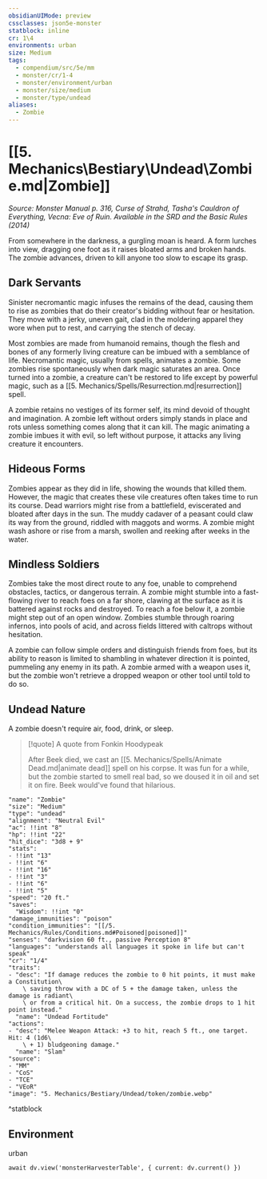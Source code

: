 ```yaml
---
obsidianUIMode: preview
cssclasses: json5e-monster
statblock: inline
cr: 1\4
environments: urban
size: Medium
tags:
  - compendium/src/5e/mm
  - monster/cr/1-4
  - monster/environment/urban
  - monster/size/medium
  - monster/type/undead
aliases:
  - Zombie
---
```

# [[5. Mechanics\Bestiary\Undead\Zombie.md|Zombie]]
*Source: Monster Manual p. 316, Curse of Strahd, Tasha's Cauldron of Everything, Vecna: Eve of Ruin. Available in the <span title='Systems Reference Document (5.1)'>SRD</span> and the Basic Rules (2014)*

From somewhere in the darkness, a gurgling moan is heard. A form lurches into view, dragging one foot as it raises bloated arms and broken hands. The zombie advances, driven to kill anyone too slow to escape its grasp.

## Dark Servants

Sinister necromantic magic infuses the remains of the dead, causing them to rise as zombies that do their creator's bidding without fear or hesitation. They move with a jerky, uneven gait, clad in the moldering apparel they wore when put to rest, and carrying the stench of decay.

Most zombies are made from humanoid remains, though the flesh and bones of any formerly living creature can be imbued with a semblance of life. Necromantic magic, usually from spells, animates a zombie. Some zombies rise spontaneously when dark magic saturates an area. Once turned into a zombie, a creature can't be restored to life except by powerful magic, such as a [[5. Mechanics/Spells/Resurrection.md|resurrection]] spell.

A zombie retains no vestiges of its former self, its mind devoid of thought and imagination. A zombie left without orders simply stands in place and rots unless something comes along that it can kill. The magic animating a zombie imbues it with evil, so left without purpose, it attacks any living creature it encounters.

## Hideous Forms

Zombies appear as they did in life, showing the wounds that killed them. However, the magic that creates these vile creatures often takes time to run its course. Dead warriors might rise from a battlefield, eviscerated and bloated after days in the sun. The muddy cadaver of a peasant could claw its way from the ground, riddled with maggots and worms. A zombie might wash ashore or rise from a marsh, swollen and reeking after weeks in the water.

## Mindless Soldiers

Zombies take the most direct route to any foe, unable to comprehend obstacles, tactics, or dangerous terrain. A zombie might stumble into a fast-flowing river to reach foes on a far shore, clawing at the surface as it is battered against rocks and destroyed. To reach a foe below it, a zombie might step out of an open window. Zombies stumble through roaring infernos, into pools of acid, and across fields littered with caltrops without hesitation.

A zombie can follow simple orders and distinguish friends from foes, but its ability to reason is limited to shambling in whatever direction it is pointed, pummeling any enemy in its path. A zombie armed with a weapon uses it, but the zombie won't retrieve a dropped weapon or other tool until told to do so.

## Undead Nature

A zombie doesn't require air, food, drink, or sleep.

> [!quote] A quote from Fonkin Hoodypeak  
> 
> After Beek died, we cast an [[5. Mechanics/Spells/Animate Dead.md|animate dead]] spell on his corpse. It was fun for a while, but the zombie started to smell real bad, so we doused it in oil and set it on fire. Beek would've found that hilarious.


```statblock
"name": "Zombie"
"size": "Medium"
"type": "undead"
"alignment": "Neutral Evil"
"ac": !!int "8"
"hp": !!int "22"
"hit_dice": "3d8 + 9"
"stats":
- !!int "13"
- !!int "6"
- !!int "16"
- !!int "3"
- !!int "6"
- !!int "5"
"speed": "20 ft."
"saves":
  "Wisdom": !!int "0"
"damage_immunities": "poison"
"condition_immunities": "[[/5. Mechanics/Rules/Conditions.md#Poisoned|poisoned]]"
"senses": "darkvision 60 ft., passive Perception 8"
"languages": "understands all languages it spoke in life but can't speak"
"cr": "1/4"
"traits":
- "desc": "If damage reduces the zombie to 0 hit points, it must make a Constitution\
    \ saving throw with a DC of 5 + the damage taken, unless the damage is radiant\
    \ or from a critical hit. On a success, the zombie drops to 1 hit point instead."
  "name": "Undead Fortitude"
"actions":
- "desc": "Melee Weapon Attack: +3 to hit, reach 5 ft., one target. Hit: 4 (1d6\
    \ + 1) bludgeoning damage."
  "name": "Slam"
"source":
- "MM"
- "CoS"
- "TCE"
- "VEoR"
"image": "5. Mechanics/Bestiary/Undead/token/zombie.webp"
```
^statblock

## Environment

urban

```dataviewjs
await dv.view('monsterHarvesterTable', { current: dv.current() })
```
